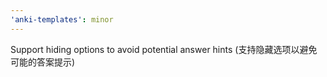 ```yaml
---
'anki-templates': minor
---
```


Support hiding options to avoid potential answer hints (支持隐藏选项以避免可能的答案提示)
